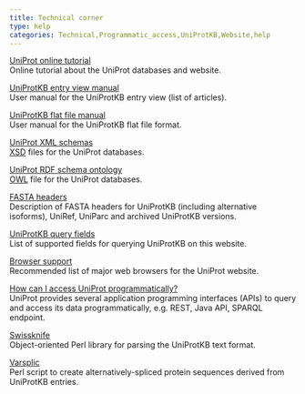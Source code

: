 ```yaml
---
title: Technical corner
type: help
categories: Technical,Programmatic_access,UniProtKB,Website,help
---
```


[UniProt online tutorial](https://www.ebi.ac.uk/training/online/courses/uniprot-exploring-protein-sequence-and-functional-info/)  
Online tutorial about the UniProt databases and website.

[UniProtKB entry view manual](https://www.uniprot.org/help?query=category%3Amanual)  
User manual for the UniProtKB entry view (list of articles).

[UniProtKB flat file manual](https://ftp.expasy.org/databases/uniprot/current_release/knowledgebase/complete/docs/userman.htm)  
User manual for the UniProtKB flat file format.

[UniProt XML schemas](https://www.uniprot.org/help/downloads)  
[XSD](https://en.wikipedia.org/wiki/XML_Schema_%28W3C%29) files for the UniProt databases.

[UniProt RDF schema ontology](https://ftp.ebi.ac.uk/pub/databases/uniprot/current_release/rdf/core.owl)  
[OWL](https://en.wikipedia.org/wiki/Web_Ontology_Language) file for the UniProt databases.

[FASTA headers](https://www.uniprot.org/help/fasta-headers)  
Description of FASTA headers for UniProtKB (including alternative isoforms), UniRef, UniParc and archived UniProtKB versions.

[UniProtKB query fields](https://www.uniprot.org/help/query-fields)  
List of supported fields for querying UniProtKB on this website.

[Browser support](https://www.uniprot.org/help/browser_support)  
Recommended list of major web browsers for the UniProt website.

[How can I access UniProt programmatically?](https://www.uniprot.org/help/programmatic_access)  
UniProt provides several application programming interfaces (APIs) to query and access its data programmatically, e.g. REST, Java API, SPARQL endpoint.

[Swissknife](https://swissknife.sourceforge.net/docs/)  
Object-oriented Perl library for parsing the UniProtKB text format.

[Varsplic](https://ftp.ebi.ac.uk/pub/software/swissprot/varsplic/)  
Perl script to create alternatively-spliced protein sequences derived from UniProtKB entries.
